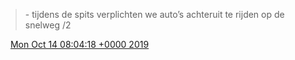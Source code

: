 > \- tijdens de spits verplichten we auto’s achteruit te rijden op de snelweg /2

<img src="../../media/tweet.ico" width="12" /> [Mon Oct 14 08:04:18 +0000 2019](https://twitter.com/DromerDenker/status/1183654752011345920)